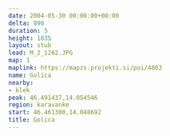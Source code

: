 ```yaml
---
date: 2004-05-30 00:00:00+00:00
delta: 890
duration: 5
height: 1835
layout: stub
lead: M_2_1262.JPG
map: 1
maplink: https://mapzs.projekti.si/poi/4803
name: Golica
nearby:
- klek
peak: 46.491437,14.054546
region: karavanke
start: 46.461300,14.048692
title: Golica
---
```

